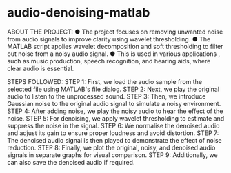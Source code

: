 # audio-denoising-matlab
ABOUT THE PROJECT:
● The project focuses on removing unwanted noise from audio signals to improve clarity using wavelet thresholding.
● The MATLAB script applies wavelet decomposition and soft thresholding to filter out noise from a noisy audio signal.
● This is used in various applications , such as music production, speech recognition, and hearing aids, where clear audio is essential.

STEPS FOLLOWED:
STEP 1: First, we load the audio sample from the selected file using MATLAB's file dialog.
STEP 2: Next, we play the original audio to listen to the unprocessed sound.
STEP 3: Then, we introduce Gaussian noise to the original audio signal to simulate a noisy environment.
STEP 4: After adding noise, we play the noisy audio to hear the effect of the noise.
STEP 5: For denoising, we apply wavelet thresholding to estimate and suppress the noise in the signal.
STEP 6: We normalise the denoised audio and adjust its gain to ensure proper loudness and avoid distortion.
STEP 7: The denoised audio signal is then played to demonstrate the effect of noise reduction.
STEP 8: Finally, we plot the original, noisy, and denoised audio signals in separate graphs for visual comparison.
STEP 9: Additionally, we can also save the denoised audio if required.
